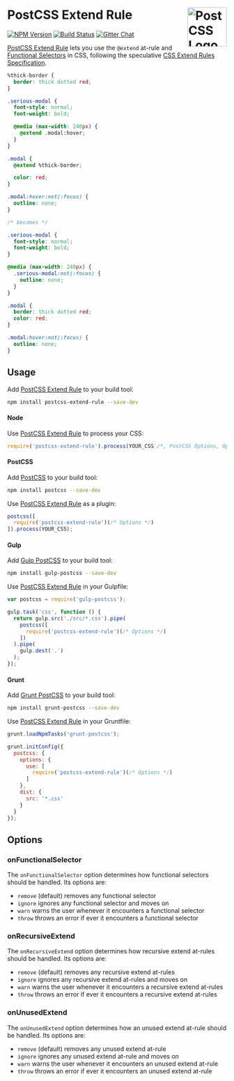 # PostCSS Extend Rule [<img src="https://postcss.github.io/postcss/logo.svg" alt="PostCSS Logo" width="90" height="90" align="right">][postcss]

[![NPM Version][npm-img]][npm-url]
[![Build Status][cli-img]][cli-url]
[![Gitter Chat][git-img]][git-url]

[PostCSS Extend Rule] lets you use the `@extend` at-rule and
[Functional Selectors] in CSS, following the speculative
[CSS Extend Rules Specification].

```css
%thick-border {
  border: thick dotted red;
}

.serious-modal {
  font-style: normal;
  font-weight: bold;

  @media (max-width: 240px) {
    @extend .modal:hover;
  }
}

.modal {
  @extend %thick-border;

  color: red;
}

.modal:hover:not(:focus) {
  outline: none;
}

/* becomes */

.serious-modal {
  font-style: normal;
  font-weight: bold;
}

@media (max-width: 240px) {
  .serious-modal:not(:focus) {
    outline: none;
  }
}

.modal {
  border: thick dotted red;
  color: red;
}

.modal:hover:not(:focus) {
  outline: none;
}
```

## Usage

Add [PostCSS Extend Rule] to your build tool:

```bash
npm install postcss-extend-rule --save-dev
```

#### Node

Use [PostCSS Extend Rule] to process your CSS:

```js
require('postcss-extend-rule').process(YOUR_CSS /*, PostCSS Options, Options */);
```

#### PostCSS

Add [PostCSS] to your build tool:

```bash
npm install postcss --save-dev
```

Use [PostCSS Extend Rule] as a plugin:

```js
postcss([
  require('postcss-extend-rule')(/* Options */)
]).process(YOUR_CSS);
```

#### Gulp

Add [Gulp PostCSS] to your build tool:

```bash
npm install gulp-postcss --save-dev
```

Use [PostCSS Extend Rule] in your Gulpfile:

```js
var postcss = require('gulp-postcss');

gulp.task('css', function () {
  return gulp.src('./src/*.css').pipe(
    postcss([
      require('postcss-extend-rule')(/* Options */)
    ])
  ).pipe(
    gulp.dest('.')
  );
});
```

#### Grunt

Add [Grunt PostCSS] to your build tool:

```bash
npm install grunt-postcss --save-dev
```

Use [PostCSS Extend Rule] in your Gruntfile:

```js
grunt.loadNpmTasks('grunt-postcss');

grunt.initConfig({
  postcss: {
    options: {
      use: [
        require('postcss-extend-rule')(/* Options */)
      ]
    },
    dist: {
      src: '*.css'
    }
  }
});
```

## Options

### onFunctionalSelector

The `onFunctionalSelector` option determines how functional selectors should be
handled. Its options are:

- `remove` (default) removes any functional selector
- `ignore` ignores any functional selector and moves on
- `warn` warns the user whenever it encounters a functional selector
- `throw` throws an error if ever it encounters a functional selector

### onRecursiveExtend

The `onRecursiveExtend` option determines how recursive extend at-rules should
be handled. Its options are:

- `remove` (default) removes any recursive extend at-rules
- `ignore` ignores any recursive extend at-rules and moves on
- `warn` warns the user whenever it encounters a recursive extend at-rules
- `throw` throws an error if ever it encounters a recursive extend at-rules

### onUnusedExtend

The `onUnusedExtend` option determines how an unused extend at-rule should be
handled. Its options are:

- `remove` (default) removes any unused extend at-rule
- `ignore` ignores any unused extend at-rule and moves on
- `warn` warns the user whenever it encounters an unused extend at-rule
- `throw` throws an error if ever it encounters an unused extend at-rule

[npm-url]: https://www.npmjs.com/package/postcss-extend-rule
[npm-img]: https://img.shields.io/npm/v/postcss-extend-rule.svg
[cli-url]: https://travis-ci.org/jonathantneal/postcss-extend-rule
[cli-img]: https://img.shields.io/travis/jonathantneal/postcss-extend-rule.svg
[git-url]: https://gitter.im/postcss/postcss
[git-img]: https://img.shields.io/badge/chat-gitter-blue.svg

[CSS Extend Rules Specification]: https://jonathantneal.github.io/specs/css-extend-rule/
[Functional Selectors]: https://jonathantneal.github.io/specs/css-extend-rule/#functional-selector
[Gulp PostCSS]: https://github.com/postcss/gulp-postcss
[Grunt PostCSS]: https://github.com/nDmitry/grunt-postcss
[PostCSS]: https://github.com/postcss/postcss
[PostCSS Extend Rule]: https://github.com/jonathantneal/postcss-extend-rule
